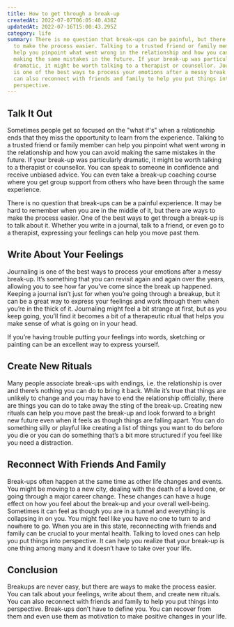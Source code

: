 ```yaml
---
title: How to get through a break-up
createdAt: 2022-07-07T06:05:40.438Z
updatedAt: 2022-07-16T15:00:43.295Z
category: life
summary: There is no question that break-ups can be painful, but there are ways
  to make the process easier. Talking to a trusted friend or family member can
  help you pinpoint what went wrong in the relationship and how you can avoid
  making the same mistakes in the future. If your break-up was particularly
  dramatic, it might be worth talking to a therapist or counsellor. Journaling
  is one of the best ways to process your emotions after a messy break up. You
  can also reconnect with friends and family to help you put things into
  perspective.
---
```


## Talk It Out

Sometimes people get so focused on the "what if's" when a relationship ends that they miss the opportunity to learn from the experience. Talking to a trusted friend or family member can help you pinpoint what went wrong in the relationship and how you can avoid making the same mistakes in the future. If your break-up was particularly dramatic, it might be worth talking to a therapist or counsellor. You can speak to someone in confidence and receive unbiased advice. You can even take a break-up coaching course where you get group support from others who have been through the same experience.

There is no question that break-ups can be a painful experience. It may be hard to remember when you are in the middle of it, but there are ways to make the process easier. One of the best ways to get through a break-up is to talk about it. Whether you write in a journal, talk to a friend, or even go to a therapist, expressing your feelings can help you move past them.

## Write About Your Feelings

Journaling is one of the best ways to process your emotions after a messy break-up. It’s something that you can revisit again and again over the years, allowing you to see how far you’ve come since the break up happened. Keeping a journal isn’t just for when you’re going through a breakup, but it can be a great way to express your feelings and work through them when you’re in the thick of it. Journaling might feel a bit strange at first, but as you keep going, you’ll find it becomes a bit of a therapeutic ritual that helps you make sense of what is going on in your head.

If you’re having trouble putting your feelings into words, sketching or painting can be an excellent way to express yourself.

## Create New Rituals

Many people associate break-ups with endings, i.e. the relationship is over and there’s nothing you can do to bring it back. While it’s true that things are unlikely to change and you may have to end the relationship officially, there are things you can do to take away the sting of the break-up. Creating new rituals can help you move past the break-up and look forward to a bright new future even when it feels as though things are falling apart. You can do something silly or playful like creating a list of things you want to do before you die or you can do something that’s a bit more structured if you feel like you need a distraction.

## Reconnect With Friends And Family

Break-ups often happen at the same time as other life changes and events. You might be moving to a new city, dealing with the death of a loved one, or going through a major career change. These changes can have a huge effect on how you feel about the break-up and your overall well-being. Sometimes it can feel as though you are in a tunnel and everything is collapsing in on you. You might feel like you have no one to turn to and nowhere to go. When you are in this state, reconnecting with friends and family can be crucial to your mental health. Talking to loved ones can help you put things into perspective. It can help you realize that your break-up is one thing among many and it doesn’t have to take over your life.

## Conclusion

Breakups are never easy, but there are ways to make the process easier. You can talk about your feelings, write about them, and create new rituals. You can also reconnect with friends and family to help you put things into perspective. Break-ups don’t have to define you. You can recover from them and even use them as motivation to make positive changes in your life.

